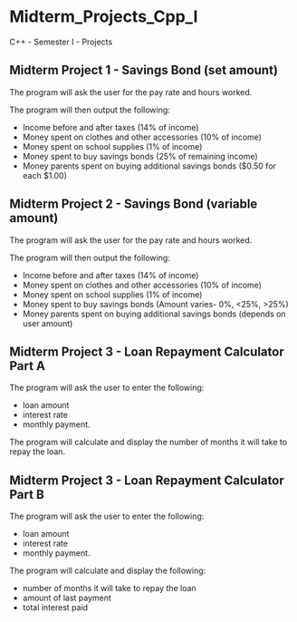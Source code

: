 # Midterm_Projects_Cpp_I
 C++ - Semester I - Projects
 
## Midterm Project 1 - Savings Bond (set amount)
The program will ask the user for the pay rate and hours worked.

The program will then output the following:
* Income before and after taxes (14% of income)
* Money spent on clothes and other accessories (10% of income)
* Money spent on school supplies (1% of income)
* Money spent to buy savings bonds (25% of remaining income)
* Money parents spent on buying additional savings bonds ($0.50 for each $1.00)


## Midterm Project 2 - Savings Bond (variable amount)
The program will ask the user for the pay rate and hours worked.

The program will then output the following:
* Income before and after taxes (14% of income)
* Money spent on clothes and other accessories (10% of income)
* Money spent on school supplies (1% of income)
* Money spent to buy savings bonds (Amount varies- 0%, <25%, >25%)
* Money parents spent on buying additional savings bonds (depends on user amount)

## Midterm Project 3 - Loan Repayment Calculator Part A
The program will ask the user to enter the following:
* loan amount
* interest rate
* monthly payment.

The program will calculate and display the number of months it will take to repay the loan.

## Midterm Project 3 - Loan Repayment Calculator Part B
The program will ask the user to enter the following:
* loan amount
* interest rate
* monthly payment.

The program will calculate and display the following:
* number of months it will take to repay the loan
* amount of last payment
* total interest paid




